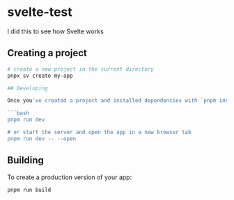 # svelte-test

I did this to see how Svelte works

## Creating a project

````bash
# create a new project in the current directory
pnpx sv create my-app

## Developing

Once you've created a project and installed dependencies with `pnpm install`, tostart a development server:

```bash
pnpm run dev

# or start the server and open the app in a new browser tab
pnpm run dev -- --open
````

## Building

To create a production version of your app:

```bash
pnpm run build
```
